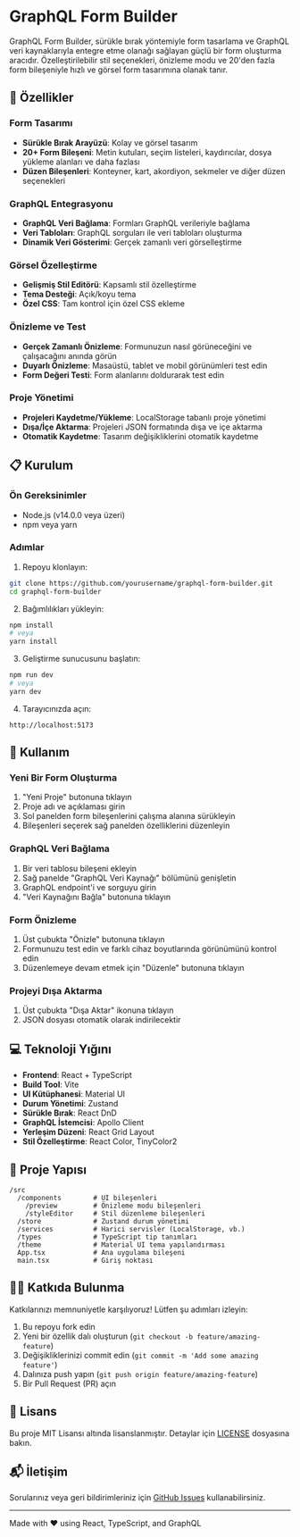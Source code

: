 # GraphQL Form Builder

GraphQL Form Builder, sürükle bırak yöntemiyle form tasarlama ve GraphQL veri kaynaklarıyla entegre etme olanağı sağlayan güçlü bir form oluşturma aracıdır. Özelleştirilebilir stil seçenekleri, önizleme modu ve 20'den fazla form bileşeniyle hızlı ve görsel form tasarımına olanak tanır.

## 🌟 Özellikler

### Form Tasarımı

- **Sürükle Bırak Arayüzü**: Kolay ve görsel tasarım
- **20+ Form Bileşeni**: Metin kutuları, seçim listeleri, kaydırıcılar, dosya yükleme alanları ve daha fazlası
- **Düzen Bileşenleri**: Konteyner, kart, akordiyon, sekmeler ve diğer düzen seçenekleri

### GraphQL Entegrasyonu

- **GraphQL Veri Bağlama**: Formları GraphQL verileriyle bağlama
- **Veri Tabloları**: GraphQL sorguları ile veri tabloları oluşturma
- **Dinamik Veri Gösterimi**: Gerçek zamanlı veri görselleştirme

### Görsel Özelleştirme

- **Gelişmiş Stil Editörü**: Kapsamlı stil özelleştirme
- **Tema Desteği**: Açık/koyu tema
- **Özel CSS**: Tam kontrol için özel CSS ekleme

### Önizleme ve Test

- **Gerçek Zamanlı Önizleme**: Formunuzun nasıl görüneceğini ve çalışacağını anında görün
- **Duyarlı Önizleme**: Masaüstü, tablet ve mobil görünümleri test edin
- **Form Değeri Testi**: Form alanlarını doldurarak test edin

### Proje Yönetimi

- **Projeleri Kaydetme/Yükleme**: LocalStorage tabanlı proje yönetimi
- **Dışa/İçe Aktarma**: Projeleri JSON formatında dışa ve içe aktarma
- **Otomatik Kaydetme**: Tasarım değişikliklerini otomatik kaydetme

## 📋 Kurulum

### Ön Gereksinimler

- Node.js (v14.0.0 veya üzeri)
- npm veya yarn

### Adımlar

1. Repoyu klonlayın:

```bash
git clone https://github.com/yourusername/graphql-form-builder.git
cd graphql-form-builder
```

2. Bağımlılıkları yükleyin:

```bash
npm install
# veya
yarn install
```

3. Geliştirme sunucusunu başlatın:

```bash
npm run dev
# veya
yarn dev
```

4. Tarayıcınızda açın:

```
http://localhost:5173
```

## 🚀 Kullanım

### Yeni Bir Form Oluşturma

1. "Yeni Proje" butonuna tıklayın
2. Proje adı ve açıklaması girin
3. Sol panelden form bileşenlerini çalışma alanına sürükleyin
4. Bileşenleri seçerek sağ panelden özelliklerini düzenleyin

### GraphQL Veri Bağlama

1. Bir veri tablosu bileşeni ekleyin
2. Sağ panelde "GraphQL Veri Kaynağı" bölümünü genişletin
3. GraphQL endpoint'i ve sorguyu girin
4. "Veri Kaynağını Bağla" butonuna tıklayın

### Form Önizleme

1. Üst çubukta "Önizle" butonuna tıklayın
2. Formunuzu test edin ve farklı cihaz boyutlarında görünümünü kontrol edin
3. Düzenlemeye devam etmek için "Düzenle" butonuna tıklayın

### Projeyi Dışa Aktarma

1. Üst çubukta "Dışa Aktar" ikonuna tıklayın
2. JSON dosyası otomatik olarak indirilecektir

## 💻 Teknoloji Yığını

- **Frontend**: React + TypeScript
- **Build Tool**: Vite
- **UI Kütüphanesi**: Material UI
- **Durum Yönetimi**: Zustand
- **Sürükle Bırak**: React DnD
- **GraphQL İstemcisi**: Apollo Client
- **Yerleşim Düzeni**: React Grid Layout
- **Stil Özelleştirme**: React Color, TinyColor2

## 📐 Proje Yapısı

```
/src
  /components        # UI bileşenleri
    /preview         # Önizleme modu bileşenleri
    /styleEditor     # Stil düzenleme bileşenleri
  /store             # Zustand durum yönetimi
  /services          # Harici servisler (LocalStorage, vb.)
  /types             # TypeScript tip tanımları
  /theme             # Material UI tema yapılandırması
  App.tsx            # Ana uygulama bileşeni
  main.tsx           # Giriş noktası
```

## 👨‍💻 Katkıda Bulunma

Katkılarınızı memnuniyetle karşılıyoruz! Lütfen şu adımları izleyin:

1. Bu repoyu fork edin
2. Yeni bir özellik dalı oluşturun (`git checkout -b feature/amazing-feature`)
3. Değişikliklerinizi commit edin (`git commit -m 'Add some amazing feature'`)
4. Dalınıza push yapın (`git push origin feature/amazing-feature`)
5. Bir Pull Request (PR) açın

## 📝 Lisans

Bu proje MIT Lisansı altında lisanslanmıştır. Detaylar için [LICENSE](LICENSE) dosyasına bakın.

## 📬 İletişim

Sorularınız veya geri bildirimleriniz için [GitHub Issues](https://github.com/yourusername/graphql-form-builder/issues) kullanabilirsiniz.

---

Made with ❤️ using React, TypeScript, and GraphQL
